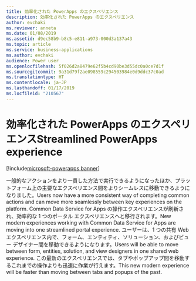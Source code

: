 ```yaml
---
title: 効率化された PowerApps のエクスペリエンス
description: 効率化された PowerApps のエクスペリエンス
author: evchaki
ms.reviewer: anneta
ms.date: 01/08/2019
ms.assetid: d9ec58b9-b8c5-e811-a973-000d3a137a43
ms.topic: article
ms.service: business-applications
ms.author: evchaki
audience: Power user
ms.openlocfilehash: 5f026d2a8479e62f5b4cd90be3d55dc0a0ce7d1f
ms.sourcegitcommit: 9a31d79f2ae098559c294503984e0d9ddc37c0ad
ms.translationtype: HT
ms.contentlocale: ja-JP
ms.lasthandoff: 01/17/2019
ms.locfileid: "210567"
---
```

# <a name="streamlined-powerapps-experience"></a><span data-ttu-id="fd4ec-103">効率化された PowerApps のエクスペリエンス</span><span class="sxs-lookup"><span data-stu-id="fd4ec-103">Streamlined PowerApps experience</span></span>


[!include[microsoft-powerapps banner](../includes/microsoft-powerapps.md)]

<span data-ttu-id="fd4ec-104">一般的なアクションをより一貫した方法で実行できるようになったほか、プラットフォーム上の主要なエクスペリエンス間をよりシームレスに移動できるようになりました。</span><span class="sxs-lookup"><span data-stu-id="fd4ec-104">Users now have a more consistent way of completing common actions and can move more seamlessly between key experiences on the platform.</span></span>  <span data-ttu-id="fd4ec-105">Common Data Service for Apps の操作エクスペリエンスが刷新され、効率的な 1 つのポータル エクスペリエンスへと移行されます。</span><span class="sxs-lookup"><span data-stu-id="fd4ec-105">New modern experiences working with Common Data Service for Apps are moving into one streamlined portal experience.</span></span> <span data-ttu-id="fd4ec-106">ユーザーは、1 つの共有 Web エクスペリエンス内で、フォーム、エンティティ、ソリューション、およびビュー デザイナー間を移動できるようになります。</span><span class="sxs-lookup"><span data-stu-id="fd4ec-106">Users will be able to move between form, entities, solution, and view designers in one shared web experience.</span></span> <span data-ttu-id="fd4ec-107">この最新のエクスペリエンスでは、タブやポップアップ間を移動するこれまでの操作よりも迅速に作業が行えます。</span><span class="sxs-lookup"><span data-stu-id="fd4ec-107">This new modern experience will be faster than moving between tabs and popups of the past.</span></span>
